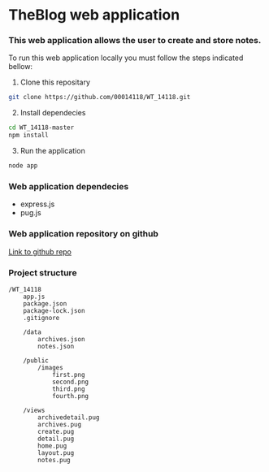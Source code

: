 # TheBlog web application

### This web application allows the user to create and store notes.

To run this web application locally you must follow the steps indicated bellow:

1. Clone this repositary
```bash
git clone https://github.com/00014118/WT_14118.git
```

2. Install dependecies
```bash
cd WT_14118-master
npm install
```

3. Run the application
```bash
node app
```

### Web application dependecies
 - express.js
 - pug.js

### Web application repository on github
[Link to github repo](https://github.com/00014118/WT_14118.git)

### Project structure
```
/WT_14118
    app.js
    package.json
    package-lock.json
    .gitignore

    /data
        archives.json
        notes.json

    /public
        /images
            first.png
            second.png
            third.png
            fourth.png

    /views
        archivedetail.pug
        archives.pug
        create.pug
        detail.pug
        home.pug
        layout.pug
        notes.pug
```
